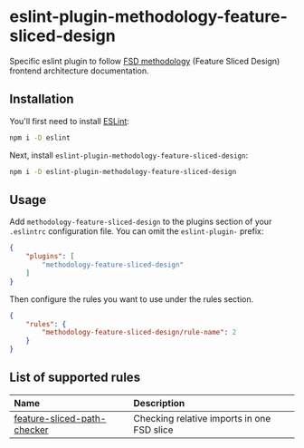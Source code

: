 # eslint-plugin-methodology-feature-sliced-design

Specific eslint plugin to follow [FSD methodology](https://feature-sliced.design/docs/get-started/overview) (Feature Sliced Design) frontend architecture documentation.

## Installation

You'll first need to install [ESLint](https://eslint.org/):

```sh
npm i -D eslint
```

Next, install `eslint-plugin-methodology-feature-sliced-design`:

```sh
npm i -D eslint-plugin-methodology-feature-sliced-design
```

## Usage

Add `methodology-feature-sliced-design` to the plugins section of your `.eslintrc` configuration file. You can omit the `eslint-plugin-` prefix:

```json
{
    "plugins": [
        "methodology-feature-sliced-design"
    ]
}
```

Then configure the rules you want to use under the rules section.

```json
{
    "rules": {
        "methodology-feature-sliced-design/rule-name": 2
    }
}
```

## List of supported rules

<!-- begin auto-generated rules list -->

| Name                                                                     | Description                                |
| :------------------------------------------------------------------------| :----------------------------------------- |
| [feature-sliced-path-checker](docs/rules/feature-sliced-path-checker.md) | Checking relative imports in one FSD slice |

